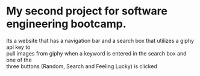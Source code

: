 # **My second project for software engineering bootcamp.** 

 Its a website that has a navigation bar and a search box that utilizes a giphy api key to</br> pull images from
 giphy when a keyword is entered in the search box and one of the</br> three buttons (Random, Search and Feeling Lucky) is clicked
